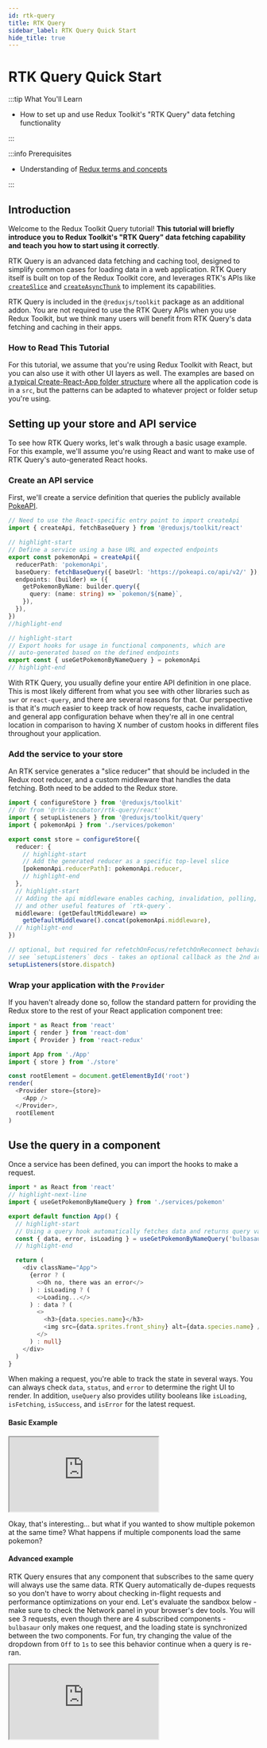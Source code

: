 ```yaml
---
id: rtk-query
title: RTK Query
sidebar_label: RTK Query Quick Start
hide_title: true
---
```


# RTK Query Quick Start

:::tip What You'll Learn

- How to set up and use Redux Toolkit's "RTK Query" data fetching functionality

:::

:::info Prerequisites

- Understanding of [Redux terms and concepts](https://redux.js.org/tutorials/fundamentals/part-2-concepts-data-flow)

:::

## Introduction

Welcome to the Redux Toolkit Query tutorial! **This tutorial will briefly introduce you to Redux Toolkit's "RTK Query" data fetching capability and teach you how to start using it correctly**.

RTK Query is an advanced data fetching and caching tool, designed to simplify common cases for loading data in a web application. RTK Query itself is built on top of the Redux Toolkit core, and leverages RTK's APIs like [`createSlice`](../api/createSlice.mdx) and [`createAsyncThunk`](../api/createAsyncThunk.mdx) to implement its capabilities.

RTK Query is included in the `@reduxjs/toolkit` package as an additional addon. You are not required to use the RTK Query APIs when you use Redux Toolkit, but we think many users will benefit from RTK Query's data fetching and caching in their apps.

### How to Read This Tutorial

For this tutorial, we assume that you're using Redux Toolkit with React, but you can also use it with other UI layers as well. The examples are based on [a typical Create-React-App folder structure](https://create-react-app.dev/docs/folder-structure) where all the application code is in a `src`, but the patterns can be adapted to whatever project or folder setup you're using.

## Setting up your store and API service

To see how RTK Query works, let's walk through a basic usage example. For this example, we'll assume you're using React and want to make use of RTK Query's auto-generated React hooks.

### Create an API service

First, we'll create a service definition that queries the publicly available [PokeAPI](https://pokeapi.co/).

```ts title="src/services/pokemon.ts"
// Need to use the React-specific entry point to import createApi
import { createApi, fetchBaseQuery } from '@reduxjs/toolkit/react'

// highlight-start
// Define a service using a base URL and expected endpoints
export const pokemonApi = createApi({
  reducerPath: 'pokemonApi',
  baseQuery: fetchBaseQuery({ baseUrl: 'https://pokeapi.co/api/v2/' }),
  endpoints: (builder) => ({
    getPokemonByName: builder.query({
      query: (name: string) => `pokemon/${name}`,
    }),
  }),
})
//highlight-end

// highlight-start
// Export hooks for usage in functional components, which are
// auto-generated based on the defined endpoints
export const { useGetPokemonByNameQuery } = pokemonApi
// highlight-end
```

With RTK Query, you usually define your entire API definition in one place. This is most likely different from what you see with other libraries such as `swr` or `react-query`, and there are several reasons for that. Our perspective is that it's _much_ easier to keep track of how requests, cache invalidation, and general app configuration behave when they're all in one central location in comparison to having X number of custom hooks in different files throughout your application.

### Add the service to your store

An RTK service generates a "slice reducer" that should be included in the Redux root reducer, and a custom middleware that handles the data fetching. Both need to be added to the Redux store.

```ts title="src/store.ts"
import { configureStore } from '@reduxjs/toolkit'
// Or from '@rtk-incubator/rtk-query/react'
import { setupListeners } from '@reduxjs/toolkit/query'
import { pokemonApi } from './services/pokemon'

export const store = configureStore({
  reducer: {
    // highlight-start
    // Add the generated reducer as a specific top-level slice
    [pokemonApi.reducerPath]: pokemonApi.reducer,
    // highlight-end
  },
  // highlight-start
  // Adding the api middleware enables caching, invalidation, polling,
  // and other useful features of `rtk-query`.
  middleware: (getDefaultMiddleware) =>
    getDefaultMiddleware().concat(pokemonApi.middleware),
  // highlight-end
})

// optional, but required for refetchOnFocus/refetchOnReconnect behaviors
// see `setupListeners` docs - takes an optional callback as the 2nd arg for customization
setupListeners(store.dispatch)
```

### Wrap your application with the `Provider`

If you haven't already done so, follow the standard pattern for providing the Redux store to the rest of your React application component tree:

```ts title="src/index.tsx"
import * as React from 'react'
import { render } from 'react-dom'
import { Provider } from 'react-redux'

import App from './App'
import { store } from './store'

const rootElement = document.getElementById('root')
render(
  <Provider store={store}>
    <App />
  </Provider>,
  rootElement
)
```

## Use the query in a component

Once a service has been defined, you can import the hooks to make a request.

```ts title="src/App.tsx"
import * as React from 'react'
// highlight-next-line
import { useGetPokemonByNameQuery } from './services/pokemon'

export default function App() {
  // highlight-start
  // Using a query hook automatically fetches data and returns query values
  const { data, error, isLoading } = useGetPokemonByNameQuery('bulbasaur')
  // highlight-end

  return (
    <div className="App">
      {error ? (
        <>Oh no, there was an error</>
      ) : isLoading ? (
        <>Loading...</>
      ) : data ? (
        <>
          <h3>{data.species.name}</h3>
          <img src={data.sprites.front_shiny} alt={data.species.name} />
        </>
      ) : null}
    </div>
  )
}
```

When making a request, you're able to track the state in several ways. You can always check `data`, `status`, and `error` to determine the right UI to render. In addition, `useQuery` also provides utility booleans like `isLoading`, `isFetching`, `isSuccess`, and `isError` for the latest request.

#### Basic Example

<iframe
  src="https://codesandbox.io/embed/getting-started-basic-17n8h?fontsize=12&hidenavigation=1&theme=dark"
  style={{ width: '100%', height: '500px', border: 0, borderRadius: '4px', overflow: 'hidden' }}
  title="rtk-query-getting-started-basic"
  allow="geolocation; microphone; camera; midi; vr; accelerometer; gyroscope; payment; ambient-light-sensor; encrypted-media; usb"
  sandbox="allow-modals allow-forms allow-popups allow-scripts allow-same-origin"
></iframe>

Okay, that's interesting... but what if you wanted to show multiple pokemon at the same time? What happens if multiple components load the same pokemon?

#### Advanced example

RTK Query ensures that any component that subscribes to the same query will always use the same data. RTK Query automatically de-dupes requests so you don't have to worry about checking in-flight requests and performance optimizations on your end. Let's evaluate the sandbox below - make sure to check the Network panel in your browser's dev tools. You will see 3 requests, even though there are 4 subscribed components - `bulbasaur` only makes one request, and the loading state is synchronized between the two components. For fun, try changing the value of the dropdown from `Off` to `1s` to see this behavior continue when a query is re-ran.

<iframe
  src="https://codesandbox.io/embed/getting-started-advanced-8tx2b?file=/src/App.tsx?fontsize=12&hidenavigation=1&theme=dark"
  style={{ width: '100%', height: '600px', border: 0, borderRadius: '4px', overflow: 'hidden' }}
  title="rtk-query-getting-started-advanced"
  allow="geolocation; microphone; camera; midi; vr; accelerometer; gyroscope; payment; ambient-light-sensor; encrypted-media; usb"
  sandbox="allow-modals allow-forms allow-popups allow-scripts allow-same-origin"
></iframe>
